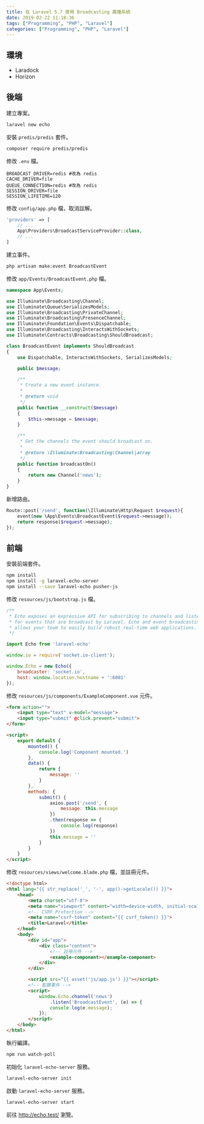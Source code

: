 ```yaml
---
title: 在 Laravel 5.7 使用 Broadcasting 廣播系統
date: 2019-02-22 11:18:36
tags: ["Programming", "PHP", "Laravel"]
categories: ["Programming", "PHP", "Laravel"]
---
```


## 環境

- Laradock
- Horizon

## 後端

建立專案。

```bash
laravel new echo
```

安裝 `predis/predis` 套件。

```bash
composer require predis/predis
```

修改 `.env` 檔。

```env
BROADCAST_DRIVER=redis #改為 redis
CACHE_DRIVER=file
QUEUE_CONNECTION=redis #改為 redis
SESSION_DRIVER=file
SESSION_LIFETIME=120
```

修改 `config/app.php` 檔，取消註解。

```php
'providers' => [
    // ...
    App\Providers\BroadcastServiceProvider::class,
    // ...
]
```

建立事件。

```bash
php artisan make:event BroadcastEvent
```

修改 `app/Events/BroadcastEvent.php` 檔。

```php
namespace App\Events;

use Illuminate\Broadcasting\Channel;
use Illuminate\Queue\SerializesModels;
use Illuminate\Broadcasting\PrivateChannel;
use Illuminate\Broadcasting\PresenceChannel;
use Illuminate\Foundation\Events\Dispatchable;
use Illuminate\Broadcasting\InteractsWithSockets;
use Illuminate\Contracts\Broadcasting\ShouldBroadcast;

class BroadcastEvent implements ShouldBroadcast
{
    use Dispatchable, InteractsWithSockets, SerializesModels;

    public $message;

    /**
     * Create a new event instance.
     *
     * @return void
     */
    public function __construct($message)
    {
        $this->message = $message;
    }

    /**
     * Get the channels the event should broadcast on.
     *
     * @return \Illuminate\Broadcasting\Channel|array
     */
    public function broadcastOn()
    {
        return new Channel('news');
    }
}
```

新增路由。

```php
Route::post('/send', function(\Illuminate\Http\Request $request){
    event(new \App\Events\BroadcastEvent($request->message));
    return response($request->message);
});
```

## 前端

安裝前端套件。

```bash
npm install
npm install -g laravel-echo-server
npm install --save laravel-echo pusher-js
```

修改 `resources/js/bootstrap.js` 檔。

```js
/**
 * Echo exposes an expressive API for subscribing to channels and listening
 * for events that are broadcast by Laravel. Echo and event broadcasting
 * allows your team to easily build robust real-time web applications.
 */

import Echo from 'laravel-echo'

window.io = require('socket.io-client');

window.Echo = new Echo({
    broadcaster: 'socket.io',
    host: window.location.hostname + ':6001'
});
```

修改 `resources/js/components/ExampleComponent.vue` 元件。

```html
<form action="">
    <input type="text" v-model="message">
    <input type="submit" @click.prevent="submit">
</form>

<script>
    export default {
        mounted() {
            console.log('Component mounted.')
        },
        data() {
            return {
                message: ''
            }
        },
        methods: {
            submit() {
                axios.post('/send', {
                    message: this.message
                })
                .then(response => {
                    console.log(response)
                })
                this.message = ''
            }
        }
    }
</script>
```

修改 `resources/views/welcome.blade.php` 檔，並註冊元件。

```html
<!doctype html>
<html lang="{{ str_replace('_', '-', app()->getLocale()) }}">
    <head>
        <meta charset="utf-8">
        <meta name="viewport" content="width=device-width, initial-scale=1">
        <!-- CSRF Protection -->
        <meta name="csrf-token" content="{{ csrf_token() }}">
        <title>Laravel</title>
    </head>
    <body>
        <div id="app">
            <div class="content">
                <!-- 註冊元件 -->
                <example-component></example-component>
            </div>
        </div>

        <script src="{{ asset('js/app.js') }}"></script>
        <!-- 監聽事件 -->
        <script>
            window.Echo.channel('news')
                .listen('BroadcastEvent', (e) => {
                console.log(e.message);
            });
        </script>
    </body>
</html>
```

執行編譯。

```bash
npm run watch-poll
```

初始化 `laravel-echo-server` 服務。

```bash
laravel-echo-server init
```

啟動 `laravel-echo-server` 服務。

```bash
laravel-echo-server start
```

前往 <http://echo.test/> 瀏覽。
